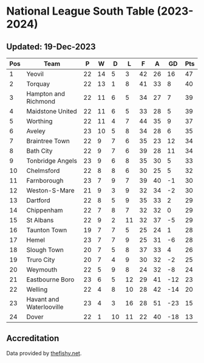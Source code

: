 # National League South Table (2023-2024)
## Updated: 19-Dec-2023

| Pos | Team | P | W | D | L | F | A | GD | Pts |
| --- | --- | --- | --- | --- | --- | --- | --- | --- | --- |
| 1 | Yeovil | 22 | 14 | 5 | 3 | 42 | 26 | 16 | 47 |
| 2 | Torquay | 22 | 13 | 1 | 8 | 41 | 33 | 8 | 40 |
| 3 | Hampton and Richmond | 22 | 11 | 6 | 5 | 34 | 27 | 7 | 39 |
| 4 | Maidstone United | 22 | 11 | 6 | 5 | 33 | 28 | 5 | 39 |
| 5 | Worthing | 22 | 11 | 4 | 7 | 44 | 35 | 9 | 37 |
| 6 | Aveley | 23 | 10 | 5 | 8 | 34 | 28 | 6 | 35 |
| 7 | Braintree Town | 22 | 9 | 7 | 6 | 35 | 23 | 12 | 34 |
| 8 | Bath City | 22 | 9 | 7 | 6 | 39 | 28 | 11 | 34 |
| 9 | Tonbridge Angels | 23 | 9 | 6 | 8 | 35 | 30 | 5 | 33 |
| 10 | Chelmsford | 22 | 8 | 8 | 6 | 30 | 25 | 5 | 32 |
| 11 | Farnborough | 23 | 7 | 9 | 7 | 39 | 40 | -1 | 30 |
| 12 | Weston-S-Mare | 21 | 9 | 3 | 9 | 32 | 34 | -2 | 30 |
| 13 | Dartford | 22 | 8 | 5 | 9 | 35 | 33 | 2 | 29 |
| 14 | Chippenham | 22 | 7 | 8 | 7 | 32 | 32 | 0 | 29 |
| 15 | St Albans | 22 | 9 | 2 | 11 | 32 | 37 | -5 | 29 |
| 16 | Taunton Town | 19 | 7 | 7 | 5 | 25 | 24 | 1 | 28 |
| 17 | Hemel | 23 | 7 | 7 | 9 | 25 | 31 | -6 | 28 |
| 18 | Slough Town | 20 | 7 | 5 | 8 | 37 | 33 | 4 | 26 |
| 19 | Truro City | 20 | 7 | 4 | 9 | 30 | 32 | -2 | 25 |
| 20 | Weymouth | 22 | 5 | 9 | 8 | 24 | 32 | -8 | 24 |
| 21 | Eastbourne Boro | 23 | 6 | 5 | 12 | 29 | 41 | -12 | 23 |
| 22 | Welling | 22 | 4 | 8 | 10 | 28 | 42 | -14 | 20 |
| 23 | Havant and Waterlooville | 23 | 4 | 3 | 16 | 28 | 51 | -23 | 15 |
| 24 | Dover | 22 | 1 | 10 | 11 | 22 | 40 | -18 | 13 |

## Accreditation 

Data provided by [thefishy.net](https://www.thefishy.net/).